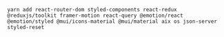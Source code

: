 `
yarn add react-router-dom styled-components react-redux @reduxjs/toolkit framer-motion react-query @emotion/react @emotion/styled @mui/icons-material @mui/material aix
os json-server styled-reset
`

